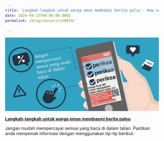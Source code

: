 ```yaml
---
title: 'Langkah-langkah untuk warga emas membasmi berita palsu - How seniors can fight fake news (Malay)'
date: 2020-04-15T00:00:00.000Z
permalink: /blog/seniors/sn0019/

---
```



 ![](../../../images/seniors-fake-news-malay.jpg)



**[Langkah-langkah untuk warga emas membasmi berita palsu](/infographic/SENIOR-CITIZENS-MALAY-r2.pdf)**

Jangan mudah mempercayai semua yang baca di dalam talian. Pastikan anda menyemak informasi dengan menggunakan tip-tip berikut.





